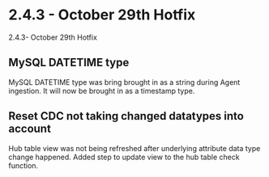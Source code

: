 # 2.4.3 - October 29th Hotfix



2.4.3- October 29th Hotfix

## MySQL DATETIME type <a href="schema-lock" id="schema-lock"></a>

MySQL DATETIME type was bring brought in as a string during Agent ingestion. It will now be brought in as a timestamp type.

## Reset CDC not taking changed datatypes into account <a href="snowflake-0-record-outputs" id="snowflake-0-record-outputs"></a>

Hub table view was not being refreshed after underlying attribute data type change happened. Added step to update view to the hub table check function.

## &#x20;<a href="keyed-sources-with-every-column-in-the-key" id="keyed-sources-with-every-column-in-the-key"></a>
